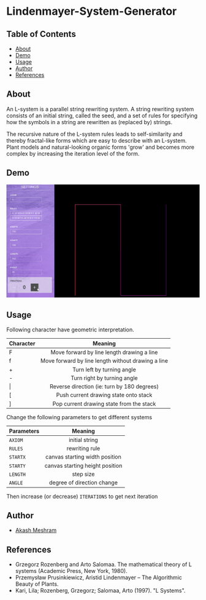 # Lindenmayer-System-Generator

##  Table of Contents
- [About](#about)
- [Demo](#demo)
- [Usage](#usage)
- [Author](#authors)
- [References](#references)

## About <a name = "about"></a>
An  L-system is a parallel string rewriting system. A string rewriting system consists of an initial string, called the seed, and a set of rules for specifying how the symbols in a string are rewritten as (replaced by) strings. 

The recursive nature of the L-system rules leads to self-similarity and thereby fractal-like forms which are easy to describe with an L-system. Plant models and natural-looking organic forms 'grow' and becomes more complex by increasing the iteration level of the form.

## Demo <a name = "demo"></a>
<p align="center"><img src="./lsystem.gif"></p>

## Usage <a name = "usage"></a>
Following character have geometric interpretation.

|Character  |      Meaning|
| ------------- |:-------------:| 
|   F	      |     Move forward by line length drawing a line|
|   f	      |     Move forward by line length without drawing a line|
|   +	      |     Turn left by turning angle|
|   -	      |     Turn right by turning angle|
|   \|	      |     Reverse direction (ie: turn by 180 degrees)|
|   \[       |      Push current drawing state onto stack|
|   \]	      |     Pop current drawing state from the stack|
  
Change the following parameters to get different systems

|Parameters| Meaning|
| ------------- |:-------------:| 
| `AXIOM`  | initial string |
| `RULES`  | rewriting rule|
| `STARTX` | canvas starting width position|
| `STARTY` | canvas starting height position|
| `LENGTH` | step size|
| `ANGLE`  | degree of direction change|

Then increase (or decrease) `ITERATIONS` to get next iteration


## Author <a name = "authors"></a>
- [Akash Meshram](https://github.com/akashmeshram) 

## References
- Grzegorz Rozenberg and Arto Salomaa. The mathematical theory of L systems (Academic Press, New York, 1980).
- Przemysław Prusinkiewicz, Aristid Lindenmayer – The Algorithmic Beauty of Plants.
- Kari, Lila; Rozenberg, Grzegorz; Salomaa, Arto (1997). "L Systems".
